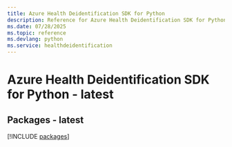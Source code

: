 ```yaml
---
title: Azure Health Deidentification SDK for Python
description: Reference for Azure Health Deidentification SDK for Python
ms.date: 07/28/2025
ms.topic: reference
ms.devlang: python
ms.service: healthdeidentification
---
```

# Azure Health Deidentification SDK for Python - latest
## Packages - latest
[!INCLUDE [packages](health-deidentification-index.md)]